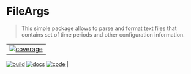 # FileArgs

> This simple package allows to parse and format text files that contains set of time periods and other configuration information.

|| 
|:--:| 
| [![coverage](https://coveralls.io/repos/github/parro-it/fileargs/badge.svg?branch=master)](https://coveralls.io/github/parro-it/fileargs?branch=master)
[![build](https://github.com/parro-it/fileargs/actions/workflows/go.yml/badge.svg)](https://github.com/parro-it/fileargs/actions/workflows/go.yml)
[![docs](https://pkg.go.dev/badge/github.com/parro-it/fileargs.svg)](https://pkg.go.dev/github.com/parro-it/fileargs)
[![code](https://api.codeclimate.com/v1/badges/cd953a22a0d47c429369/maintainability)](https://codeclimate.com/github/parro-it/fileargs/maintainability) | 